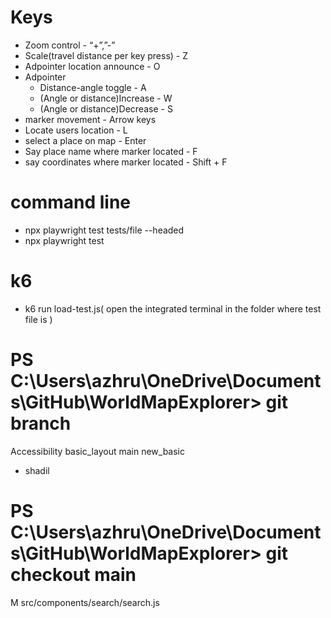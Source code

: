# Keys

- Zoom control - “+”,”-”
- Scale(travel distance per key press) - Z
- Adpointer location announce - O
- Adpointer
    - Distance-angle toggle - A
    - (Angle or distance)Increase - W
    - (Angle or distance)Decrease - S
- marker movement - Arrow keys
- Locate users location - L
- select a place on map - Enter
- Say place name where marker located - F
- say coordinates where marker located - Shift + F


# command line 
- npx playwright test tests/file --headed
- npx playwright test
# k6 
- k6 run load-test.js( open the integrated terminal in the folder where test file is )

# PS C:\Users\azhru\OneDrive\Documents\GitHub\WorldMapExplorer> git branch 
  Accessibility
  basic_layout
  main
  new_basic
* shadil
# PS C:\Users\azhru\OneDrive\Documents\GitHub\WorldMapExplorer> git checkout main
M       src/components/search/search.js